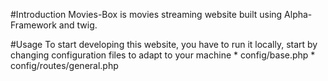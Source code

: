#Introduction
Movies-Box is movies streaming website built using Alpha-Framework and twig.

#Usage
To start developing this website, you have to run it locally, start by changing configuration files to adapt to your machine
    * config/base.php
    * config/routes/general.php
    